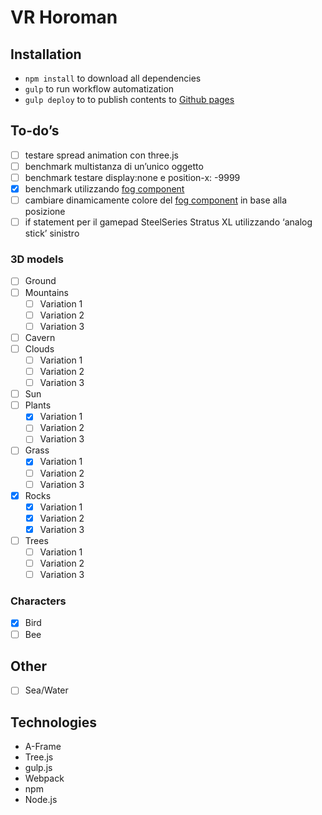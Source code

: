 # VR Horoman

## Installation

- `npm install` to download all dependencies
- `gulp` to run workflow automatization
- `gulp deploy` to to publish contents to [Github pages](https://pages.github.com/)

## To-do’s

- [ ] testare spread animation con three.js
- [ ] benchmark multistanza di un’unico oggetto
- [ ] benchmark testare display:none e position-x: -9999
- [x] benchmark utilizzando [fog component](https://aframe.io/docs/components/fog.html)
- [ ] cambiare dinamicamente colore del [fog component](https://aframe.io/docs/components/fog.html) in base alla posizione
- [ ] if statement per il gamepad SteelSeries Stratus XL utilizzando ‘analog stick’ sinistro

### 3D models

- [ ] Ground
- [ ] Mountains
  - [ ] Variation 1
  - [ ] Variation 2
  - [ ] Variation 3
- [ ] Cavern
- [ ] Clouds
  - [ ] Variation 1
  - [ ] Variation 2
  - [ ] Variation 3
- [ ] Sun
- [ ] Plants
  - [x] Variation 1
  - [ ] Variation 2
  - [ ] Variation 3
- [ ] Grass
  - [x] Variation 1
  - [ ] Variation 2
  - [ ] Variation 3
- [x] Rocks
  - [x] Variation 1
  - [x] Variation 2
  - [x] Variation 3
- [ ] Trees
  - [ ] Variation 1
  - [ ] Variation 2
  - [ ] Variation 3

### Characters

- [x] Bird
- [ ] Bee

## Other

- [ ] Sea/Water

## Technologies

- A-Frame
- Tree.js
- gulp.js
- Webpack
- npm
- Node.js
